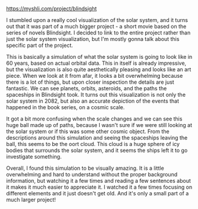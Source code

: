 https://myshli.com/project/blindsight

I stumbled upon a really cool visualization of the solar system, and it turns out that it was part of a much bigger project - a short movie based on the series of novels Blindsight. I decided to link to the entire project rather than just the solar system visualization, but I'm mostly gonna talk about this specific part of the project.

This is basically a simulation of what the solar system is going to look like in 60 years, based on actual orbital data. This in itself is already impressive, but the visualization is also quite aesthetically pleasing and looks like an art piece. When we look at it from afar, it looks a bit overwhelming because there is a lot of things, but upon closer inspection the details are just fantastic. We can see planets, orbits, asteroids, and the paths the spaceships in Blindsight took. It turns out this visualization is not only the solar system in 2082, but also an accurate depiction of the events that happened in the book series, on a cosmic scale. 

It got a bit more confusing when the scale changes and we can see this huge ball made up of paths, because I wasn't sure if we were still looking at the solar system or if this was some other cosmic object. From the descriptions around this simulation and seeing the spaceships leaving the ball, this seems to be the oort cloud. This cloud is a huge sphere of icy bodies that surrounds the solar system, and it seems the ships left it to go investigate something. 

Overall, I found this simulation to be visually amazing. It is a little overwhelming and hard to understand without the proper background information, but watching it a few times and reading a few sentences about it makes it much easier to appreciate it. I watched it a few times focusing on different elements and it just doesn't get old. And it's only a small part of a much larger project!
